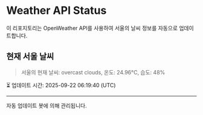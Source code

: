 
# Weather API Status

이 리포지토리는 OpenWeather API를 사용하여 서울의 날씨 정보를 자동으로 업데이트합니다.

## 현재 서울 날씨
> 서울의 현재 날씨: overcast clouds, 온도: 24.96°C, 습도: 48%

⏳ 업데이트 시간: 2025-09-22 06:19:40 (UTC)

---
자동 업데이트 봇에 의해 관리됩니다.
